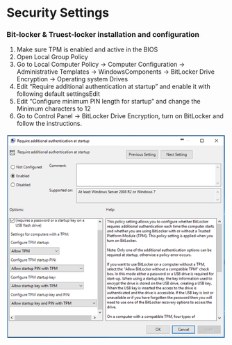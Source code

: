 # Security Settings

### **Bit-locker & Truest-locker installation and configuration**

1. Make sure TPM is enabled and active in the BIOS
2. Open Local Group Policy
3. Go to Local Computer Policy -&gt; Computer Configuration -&gt; Administrative Templates -&gt; WindowsComponents -&gt; BitLocker Drive Encryption -&gt; Operating system Drives 
4. Edit “Require additional authentication at startup” and enable it with following default settingsEdit 
5. Edit “Configure minimum PIN length for startup” and change the Minimum characters to 12 
6. Go to Control Panel -&gt; BitLocker Drive Encryption, turn on BitLocker and follow the instructions.



![](../../.gitbook/assets/screenshot_1.png)

